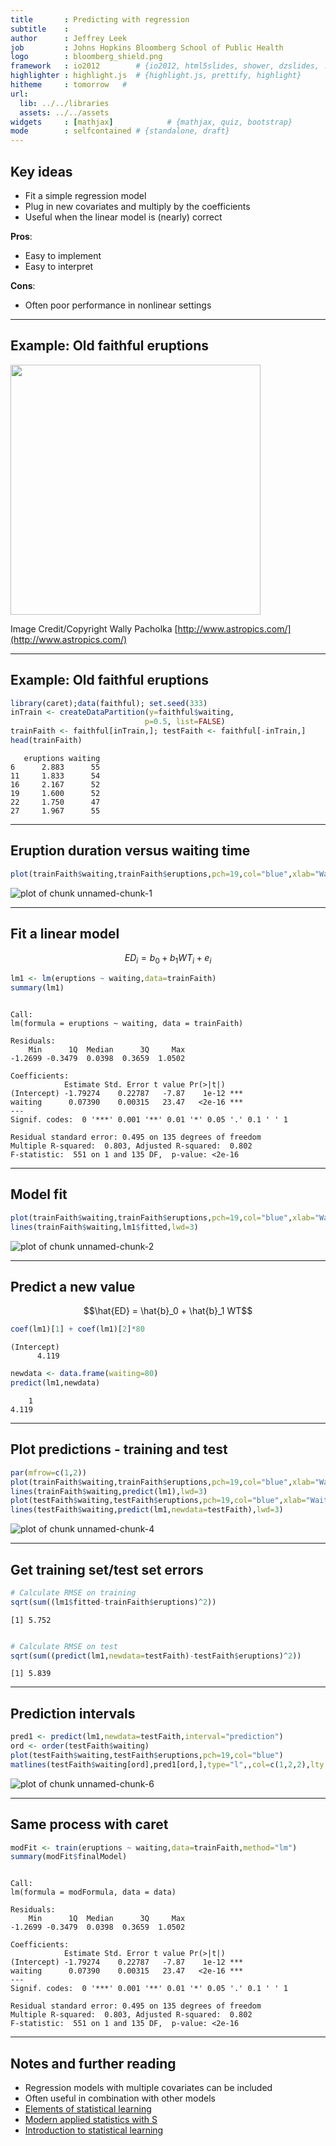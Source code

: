 ```yaml
---
title       : Predicting with regression 
subtitle    : 
author      : Jeffrey Leek
job         : Johns Hopkins Bloomberg School of Public Health
logo        : bloomberg_shield.png
framework   : io2012        # {io2012, html5slides, shower, dzslides, ...}
highlighter : highlight.js  # {highlight.js, prettify, highlight}
hitheme     : tomorrow   # 
url:
  lib: ../../libraries
  assets: ../../assets
widgets     : [mathjax]            # {mathjax, quiz, bootstrap}
mode        : selfcontained # {standalone, draft}
---
```







## Key ideas

* Fit a simple regression model
* Plug in new covariates and multiply by the coefficients
* Useful when the linear model is (nearly) correct

__Pros__:
* Easy to implement
* Easy to interpret

__Cons__:
* Often poor performance in nonlinear settings


---

## Example: Old faithful eruptions

<img class=center src=../../assets/img/08_PredictionAndMachineLearning/yellowstone.png height=400>

Image Credit/Copyright Wally Pacholka [http://www.astropics.com/](http://www.astropics.com/)

---

## Example: Old faithful eruptions


```r
library(caret);data(faithful); set.seed(333)
inTrain <- createDataPartition(y=faithful$waiting,
                              p=0.5, list=FALSE)
trainFaith <- faithful[inTrain,]; testFaith <- faithful[-inTrain,]
head(trainFaith)
```

```
   eruptions waiting
6      2.883      55
11     1.833      54
16     2.167      52
19     1.600      52
22     1.750      47
27     1.967      55
```


---

## Eruption duration versus waiting time


```r
plot(trainFaith$waiting,trainFaith$eruptions,pch=19,col="blue",xlab="Waiting",ylab="Duration")
```

<div class="rimage center"><img src="fig/unnamed-chunk-1.png" title="plot of chunk unnamed-chunk-1" alt="plot of chunk unnamed-chunk-1" class="plot" /></div>


---

## Fit a linear model 

$$ ED_i = b_0 + b_1 WT_i + e_i $$


```r
lm1 <- lm(eruptions ~ waiting,data=trainFaith)
summary(lm1)
```

```

Call:
lm(formula = eruptions ~ waiting, data = trainFaith)

Residuals:
    Min      1Q  Median      3Q     Max 
-1.2699 -0.3479  0.0398  0.3659  1.0502 

Coefficients:
            Estimate Std. Error t value Pr(>|t|)    
(Intercept) -1.79274    0.22787   -7.87    1e-12 ***
waiting      0.07390    0.00315   23.47   <2e-16 ***
---
Signif. codes:  0 '***' 0.001 '**' 0.01 '*' 0.05 '.' 0.1 ' ' 1

Residual standard error: 0.495 on 135 degrees of freedom
Multiple R-squared:  0.803,	Adjusted R-squared:  0.802 
F-statistic:  551 on 1 and 135 DF,  p-value: <2e-16
```



---
## Model fit


```r
plot(trainFaith$waiting,trainFaith$eruptions,pch=19,col="blue",xlab="Waiting",ylab="Duration")
lines(trainFaith$waiting,lm1$fitted,lwd=3)
```

<div class="rimage center"><img src="fig/unnamed-chunk-2.png" title="plot of chunk unnamed-chunk-2" alt="plot of chunk unnamed-chunk-2" class="plot" /></div>


---

## Predict a new value

$$\hat{ED} = \hat{b}_0 + \hat{b}_1 WT$$


```r
coef(lm1)[1] + coef(lm1)[2]*80
```

```
(Intercept) 
      4.119 
```

```r
newdata <- data.frame(waiting=80)
predict(lm1,newdata)
```

```
    1 
4.119 
```


---

## Plot predictions - training and test


```r
par(mfrow=c(1,2))
plot(trainFaith$waiting,trainFaith$eruptions,pch=19,col="blue",xlab="Waiting",ylab="Duration")
lines(trainFaith$waiting,predict(lm1),lwd=3)
plot(testFaith$waiting,testFaith$eruptions,pch=19,col="blue",xlab="Waiting",ylab="Duration")
lines(testFaith$waiting,predict(lm1,newdata=testFaith),lwd=3)
```

<div class="rimage center"><img src="fig/unnamed-chunk-4.png" title="plot of chunk unnamed-chunk-4" alt="plot of chunk unnamed-chunk-4" class="plot" /></div>


---

## Get training set/test set errors


```r
# Calculate RMSE on training
sqrt(sum((lm1$fitted-trainFaith$eruptions)^2))
```

```
[1] 5.752
```

```r

# Calculate RMSE on test
sqrt(sum((predict(lm1,newdata=testFaith)-testFaith$eruptions)^2))
```

```
[1] 5.839
```


---

## Prediction intervals


```r
pred1 <- predict(lm1,newdata=testFaith,interval="prediction")
ord <- order(testFaith$waiting)
plot(testFaith$waiting,testFaith$eruptions,pch=19,col="blue")
matlines(testFaith$waiting[ord],pred1[ord,],type="l",,col=c(1,2,2),lty = c(1,1,1), lwd=3)
```

<div class="rimage center"><img src="fig/unnamed-chunk-6.png" title="plot of chunk unnamed-chunk-6" alt="plot of chunk unnamed-chunk-6" class="plot" /></div>



---

## Same process with caret


```r
modFit <- train(eruptions ~ waiting,data=trainFaith,method="lm")
summary(modFit$finalModel)
```

```

Call:
lm(formula = modFormula, data = data)

Residuals:
    Min      1Q  Median      3Q     Max 
-1.2699 -0.3479  0.0398  0.3659  1.0502 

Coefficients:
            Estimate Std. Error t value Pr(>|t|)    
(Intercept) -1.79274    0.22787   -7.87    1e-12 ***
waiting      0.07390    0.00315   23.47   <2e-16 ***
---
Signif. codes:  0 '***' 0.001 '**' 0.01 '*' 0.05 '.' 0.1 ' ' 1

Residual standard error: 0.495 on 135 degrees of freedom
Multiple R-squared:  0.803,	Adjusted R-squared:  0.802 
F-statistic:  551 on 1 and 135 DF,  p-value: <2e-16
```



---

## Notes and further reading

* Regression models with multiple covariates can be included
* Often useful in combination with other models 
* [Elements of statistical learning](http://www-stat.stanford.edu/~tibs/ElemStatLearn/)
* [Modern applied statistics with S](http://www.amazon.com/Modern-Applied-Statistics-W-N-Venables/dp/0387954570)
* [Introduction to statistical learning](http://www-bcf.usc.edu/~gareth/ISL/)




